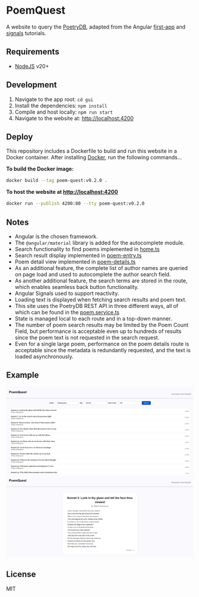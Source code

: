 PoemQuest
=========
A website to query the [PoetryDB](https://poetrydb.org), adapted from the Angular [first-app](https://angular.dev/tutorials/first-app) and [signals](https://angular.dev/tutorials/signals) tutorials.

Requirements
------------
- [NodeJS](https://nodejs.org) v20+

Development
-----------
1. Navigate to the app root: `cd gui`
2. Install the dependencies: `npm install`
3. Compile and host locally: `npm run start`
4. Navigate to the website at: [http://localhost:4200](http://localhost:4200)

Deploy
------

This repository includes a Dockerfile to build and run this website in a Docker container.
After installing [Docker](https://www.docker.com/), run the following commands...

**To build the Docker image:**
```bash
docker build --tag poem-quest:v0.2.0 .
```

**To host the website at [http://localhost:4200](http://localhost:4200)**
```bash
docker run --publish 4200:80 --tty poem-quest:v0.2.0
```

Notes
-----
- Angular is the chosen framework.
- The `@angular/material` library is added for the autocomplete module.
- Search functionality to find poems implemented in [home.ts](gui/src/app/home/home.ts)
- Search result display implemented in [poem-entry.ts](gui/src/app/poem-entry/poem-entry.ts)
- Poem detail view implemented in [poem-details.ts](gui/src/app/poem-details/poem-details.ts)
- As an additional feature, the complete list of author names are queried on page load and used to autocomplete the author search field.
- As another additional feature, the search terms are stored in the route, which enables seamless back button functionality.
- Angular Signals used to support reactivity.
- Loading text is displayed when fetching search results and poem text.
- This site uses the PoetryDB REST API in three different ways, all of which can be found in the [poem.service.ts](gui/src/app/poem.service.ts)
- State is managed local to each route and in a top-down manner.
- The number of poem search results may be limited by the Poem Count Field, but performance is acceptable even up to hundreds of results since the poem text is not requested in the search request.
- Even for a single large poem, performance on the poem details route is acceptable since the metadata is redundantly requested, and the text is loaded asynchronously.

Example
-------
![gui-example](media/gui-example.jpg)
![details-example](media/details-example.jpg)

License
-------
MIT
